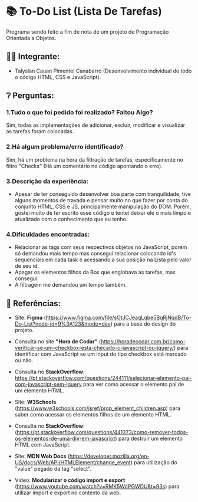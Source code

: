 # 📚 To-Do List (Lista De Tarefas)

Programa sendo feito a fim de nota de um projeto de Programação Orientada a Objetos.

## 👨‍🎓 Integrante:
- Talyslan Cauan Pimentel Canabarro
(Desenvolvimento individual de todo o código HTML, CSS e JavaScript).

## ❔ Perguntas:
### 1.Tudo o que foi pedido foi realizado? Faltou Algo?
Sim, todas as implementações de adicionar, excluir, modificar e visualizar as tarefas foram colocadas.

### 2.Há algum problema/erro identificado?
Sim, há um problema na hora da filtração de tarefas, especificamente no filtro "Checks" (Há um comentário no código apontando o erro).

### 3.Descrição da experiência:
- Apesar de ter conseguido desenvolver boa parte com tranquilidade, tive alguns momentos de travada e pensar muito no que fazer por conta do conjunto HTML, CSS e JS, principalmente manipulação do DOM. Porém, gostei muito de ter escrito esse código e tentei deixar ele o mais limpo e atualizado com o conhecimento que eu tenho.

### 4.Dificuldades encontradas:
- Relacionar as tags com seus respectivos objetos no JavaScript, porém só demandou mais tempo mas consegui relacionar colocando id's sequenciais em cada task e acessando a sua posição na Lista pelo valor de seu id.
- Apagar os elementos filhos da Box que englobava as tarefas, mas consegui.
- A filtragem me demandou um tempo também.

## 🔗 Referências:
- Site: <strong>Figma</strong> (<a href="https://www.figma.com/file/sOtJCJeaqLqbe5BqRjNqdB/To-Do-List?node-id=9%3A123&mode=dev" target="_blank">https://www.figma.com/file/sOtJCJeaqLqbe5BqRjNqdB/To-Do-List?node-id=9%3A123&mode=dev</a>) para a base do design do projeto.

- Consulta no site <strong>"Hora de Codar"</strong> (<a href="https://horadecodar.com.br/como-verificar-se-um-checkbox-esta-checado-c-javascript-ou-jquery/" target="_blank">https://horadecodar.com.br/como-verificar-se-um-checkbox-esta-checado-c-javascript-ou-jquery/</a>) para identificar com JavaScript se um input do tipo checkbox está marcado ou não.

- Consulta no <strong>StackOverflow</strong>: <a href="https://pt.stackoverflow.com/questions/244111/selecionar-elemento-pai-com-javascript-sem-jquery" target="_blank">https://pt.stackoverflow.com/questions/244111/selecionar-elemento-pai-com-javascript-sem-jquery</a> para ver como acessar o elemento pai de um elemento HTML.

- Site: <strong>W3Schools</strong> (<a href="https://www.w3schools.com/jsref/prop_element_children.asp" target="_blank">https://www.w3schools.com/jsref/prop_element_children.asp</a>) para saber como acessar os elementos filhos de um elemento HTML.

- Consulta no <strong>StackOverflow</strong>: (<a href="https://pt.stackoverflow.com/questions/441373/como-remover-todos-os-elementos-de-uma-div-em-javascript" target="_blank">https://pt.stackoverflow.com/questions/441373/como-remover-todos-os-elementos-de-uma-div-em-javascript</a>) para destruir um elemento HTML com JavaScript.

- Site: <strong>MDN Web Docs</strong> (<a href="https://developer.mozilla.org/en-US/docs/Web/API/HTMLElement/change_event">https://developer.mozilla.org/en-US/docs/Web/API/HTMLElement/change_event</a>) para utilização do "value" pegado da tag "select".

- Vídeo: <strong>Modularizar o código import e export</strong> (<a href="https://www.youtube.com/watch?v=RMK5WdPGWDU&t=93s">https://www.youtube.com/watch?v=RMK5WdPGWDU&t=93s</a>) para utilizar import e export no contexto da web.
